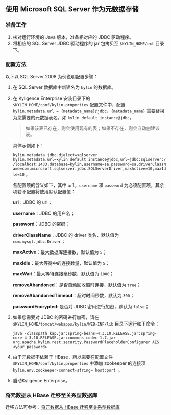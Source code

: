 ## 使用 Microsoft SQL Server 作为元数据存储


### 准备工作

1. 核对运行环境的  Java 版本，准备相对应的 JDBC 驱动程序。
2. 将相应的 SQL Server JDBC 驱动程序的 jar 包拷贝至 `$KYLIN_HOME/ext`  目录下。

### 配置方法

以下以 SQL Server 2008 为例说明配置步骤：
1. 在 SQL Server 数据库中新建名为 `kylin` 的数据库。

2. 在 Kyligence Enterprise 安装目录下的 `$KYLIN_HOME/conf/kylin.properties` 配置文件中，配置 `kylin.metadata.url = {metadata_name}@jdbc`，`{metadata_name}` 需要替换为您需要的元数据表名，如 `kylin_default_instance@jdbc`。

   > 如果该表已存在，则会使用现有的表；如果不存在，则会自动创建该表。

   具体示例如下：

   `kylin.metadata.jdbc.dialect=sqlserver` `kylin.metadata.url=kylin_default_instance@jdbc,url=jdbc:sqlserver://localhost:1433;database=kylin,username=sa,password=sa,driverClassName=com.microsoft.sqlserver.jdbc.SQLServerDriver,maxActive=10,maxIdle=10`  。

   各配置项的含义如下，其中 `url`，`username` 和 `password` 为必须配置项，其余项若不配置将使用默认配置值：

     **url**：JDBC 的 url；

     **username**：JDBC 的用户名；

     **password**：JDBC 的密码；

     **driverClassName**：JDBC 的 driver 类名，默认值为 `com.mysql.jdbc.Driver`；

     **maxActive**：最大数据库连接数，默认值为 `5`；

     **maxIdle**：最大等待中的连接数量，默认值为 `5`；

     **maxWait**：最大等待连接毫秒数，默认值为 `1000`；

     **removeAbandoned**：是否自动回收超时连接，默认值为 `true`；

     **removeAbandonedTimeout**：超时时间秒数，默认为 `300`；

     **passwordEncrypted**: 是否对 JDBC 密码进行加密，默认为 `false`；

3. 如果您需要对 JDBC 的密码进行加密，请在 `$KYLIN_HOME/tomcat/webapps/kylin/WEB-INF/lib` 目录下运行如下命令：

   ```shell
   java -classpath kap.jar:spring-beans-4.3.10.RELEASE.jar:spring-core-4.3.10.RELEASE.jar:commons-codec-1.7.jar org.apache.kylin.rest.security.PasswordPlaceholderConfigurer AES <your_password>
   ```

4. 由于元数据不依赖于 HBase，所以需要在配置文件 `$KYLIN_HOME/conf/kylin.properties` 中添加 zookeeper 的连接项 `kylin.env.zookeeper-connect-string= host:port `。

5. 启动Kyligence Enterprise。

### 将元数据从 HBase 迁移至关系型数据库

迁移方法可参考：[将元数据从 HBase 迁移至关系型数据库](.\metastore_jdbc_move.cn.md)
